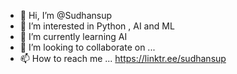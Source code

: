 - 👋 Hi, I’m @Sudhansup
- 👀 I’m interested in  Python , AI and ML
- 🌱 I’m currently learning  AI
- 💞️ I’m looking to collaborate on ...
- 📫 How to reach me ...
https://linktr.ee/sudhansup

<!---
Sudhansup/Sudhansup is a ✨ special ✨ repository because its `README.md` (this file) appears on your GitHub profile.
You can click the Preview link to take a look at your changes.
--->
